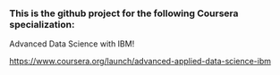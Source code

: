 ### This is the github project for the following Coursera specialization:

Advanced Data Science with IBM!

https://www.coursera.org/launch/advanced-applied-data-science-ibm

